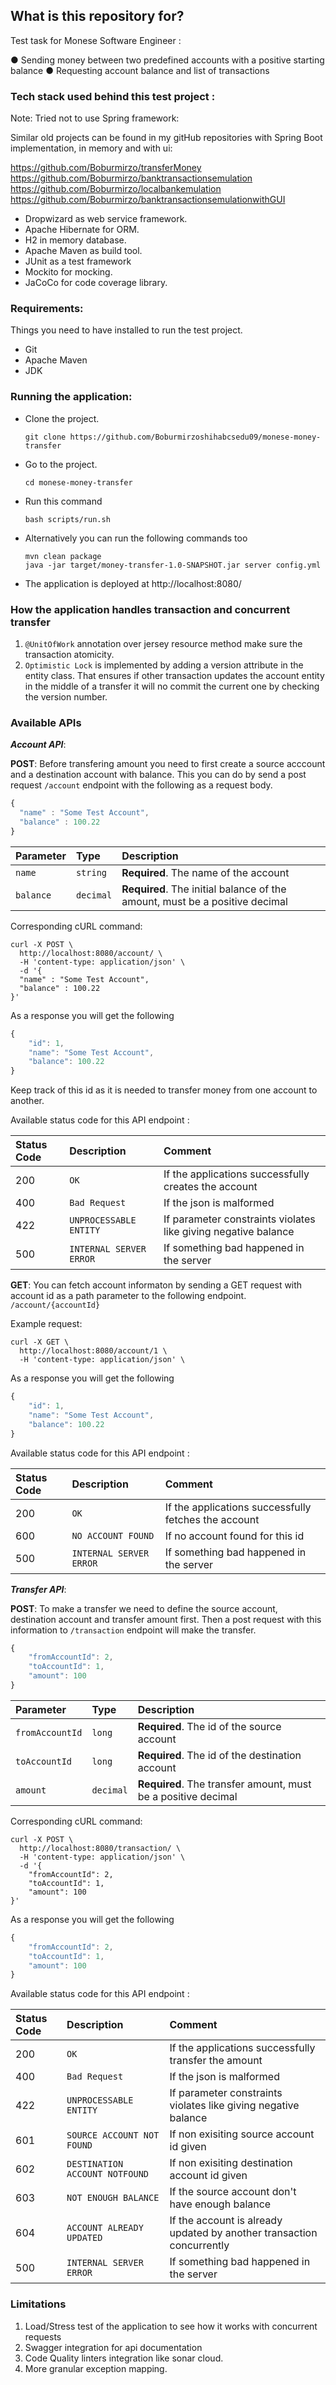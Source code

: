 ## What is this repository for? ###

Test task for Monese Software Engineer :

● Sending money between two predefined accounts with a positive starting balance
● Requesting account balance and list of transactions

### Tech stack used behind this test project :
Note: Tried not to use Spring framework:

Similar old projects can be found in my gitHub repositories with Spring Boot implementation, in memory and with ui:

https://github.com/Boburmirzo/transferMoney
https://github.com/Boburmirzo/banktransactionsemulation
https://github.com/Boburmirzo/localbankemulation
https://github.com/Boburmirzo/banktransactionsemulationwithGUI

* Dropwizard as web service framework.
* Apache Hibernate for ORM.
* H2 in memory database. 
* Apache Maven as build tool.
* JUnit as a test framework
* Mockito for mocking.
* JaCoCo for code coverage library.

### Requirements: ###
Things you need to have installed to run the test project. 

 - Git
 - Apache Maven
 - JDK

### Running the application: ###

 - Clone the project.

    ```
    git clone https://github.com/Boburmirzoshihabcsedu09/monese-money-transfer
    ```
    
 - Go to the project.
    ```
    cd monese-money-transfer
    ```
- Run this command
	 ```
    bash scripts/run.sh
  ```
- Alternatively you can run the following commands too
   ```
   mvn clean package  
   java -jar target/money-transfer-1.0-SNAPSHOT.jar server config.yml
   ```
- The application is deployed at http://localhost:8080/

### How the application handles transaction and concurrent transfer
1. ```@UnitOfWork``` annotation over jersey resource method make sure the transaction atomicity.
2. ```Optimistic Lock``` is implemented by adding a version attribute in the entity class. That ensures if other transaction updates the account entity in the middle of a transfer it will no commit the current one by checking the version number.
### Available APIs

***Account API***: 

**POST**:
Before transfering amount you need to first create a source acccount and a destination account with balance. This you can do by send a post request ```/account```  endpoint with the following as a request body.

```javascript
{
  "name" : "Some Test Account",
  "balance" : 100.22
}
```
| Parameter | Type | Description |
| :--- | :--- | :--- |
| `name` | `string` | **Required**. The name of the account |
| `balance` | `decimal` | **Required**. The initial balance of the amount, must be a positive decimal |

Corresponding cURL command: 
```
curl -X POST \
  http://localhost:8080/account/ \
  -H 'content-type: application/json' \
  -d '{
  "name" : "Some Test Account",
  "balance" : 100.22
}'
```
As a response you will get the following

```javascript
{
    "id": 1,
    "name": "Some Test Account",
    "balance": 100.22
}
```
Keep track of this id as it is needed to transfer money from one account to another. 

Available status code for this API endpoint : 

| Status Code | Description | Comment
| :--- | :--- |:--- |
| 200 | `OK` |If the applications successfully creates the account|
| 400 | `Bad Request` | If the json is malformed |
| 422 | `UNPROCESSABLE ENTITY` | If parameter constraints violates like giving negative balance|
| 500 | `INTERNAL SERVER ERROR` |If something bad happened in the server | 

**GET**:
You can fetch account informaton by sending a GET request with account id as a path parameter to the following endpoint. ```/account/{accountId}```   

Example request:

```
curl -X GET \
  http://localhost:8080/account/1 \
  -H 'content-type: application/json' \
 ```

As a response you will get the following

```javascript
{
    "id": 1,
    "name": "Some Test Account",
    "balance": 100.22
}
```
Available status code for this API endpoint : 

| Status Code | Description | Comment
| :--- | :--- |:--- |
| 200 | `OK` |If the applications successfully fetches the account|
| 600 | `NO ACCOUNT FOUND` | If no account found for this id |
| 500 | `INTERNAL SERVER ERROR` |If something bad happened in the server |

***Transfer API***: 

**POST**:
To make a transfer we need to define the source account, destination account and transfer amount first. Then a post request with this information to ```/transaction``` endpoint will make the transfer.

```javascript
{
	"fromAccountId": 2,
	"toAccountId": 1,
	"amount": 100
}
```
| Parameter | Type | Description |
| :--- | :--- | :--- |
| `fromAccountId` | `long` | **Required**. The id of the source account |
| `toAccountId` | `long` | **Required**. The id of the destination account |
| `amount` | `decimal` | **Required**. The transfer amount, must be a positive decimal |

Corresponding cURL command: 
```
curl -X POST \
  http://localhost:8080/transaction/ \
  -H 'content-type: application/json' \
  -d '{
	"fromAccountId": 2,
	"toAccountId": 1,
	"amount": 100
}'
```
As a response you will get the following

```javascript
{
	"fromAccountId": 2,
	"toAccountId": 1,
	"amount": 100
}
```
Available status code for this API endpoint : 

| Status Code | Description | Comment
| :--- | :--- |:--- |
| 200 |`OK` |If the applications successfully transfer the amount|
| 400 |`Bad Request`| If the json is malformed |
| 422 |`UNPROCESSABLE ENTITY`| If parameter constraints violates like giving negative balance|
| 601 |`SOURCE ACCOUNT NOT FOUND`| If non exisiting source account id given|
| 602 |`DESTINATION ACCOUNT NOTFOUND`| If non exisiting destination account id given|
| 603 |`NOT ENOUGH BALANCE`| If the source account don't have enough balance|
| 604 |`ACCOUNT ALREADY UPDATED`| If the account is already updated by another transaction concurrently|
| 500 |`INTERNAL SERVER ERROR`|If something bad happened in the server | 

### Limitations
1. Load/Stress test of the application to see how it works with concurrent requests
2. Swagger integration for api documentation
3. Code Quality linters integration like sonar cloud.
4. More granular exception mapping. 

	 



	  
	  



